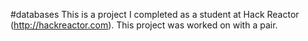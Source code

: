 #databases
This is a project I completed as a student at Hack Reactor (http://hackreactor.com). This project was worked on with a pair.
